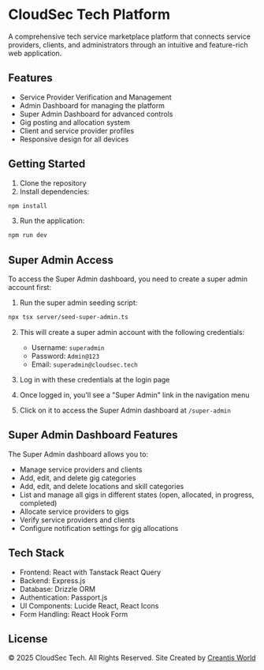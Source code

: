 # CloudSec Tech Platform

A comprehensive tech service marketplace platform that connects service providers, clients, and administrators through an intuitive and feature-rich web application.

## Features

- Service Provider Verification and Management
- Admin Dashboard for managing the platform
- Super Admin Dashboard for advanced controls
- Gig posting and allocation system
- Client and service provider profiles
- Responsive design for all devices

## Getting Started

1. Clone the repository
2. Install dependencies:
```bash
npm install
```
3. Run the application:
```bash
npm run dev
```

## Super Admin Access

To access the Super Admin dashboard, you need to create a super admin account first:

1. Run the super admin seeding script:
```bash
npx tsx server/seed-super-admin.ts
```

2. This will create a super admin account with the following credentials:
   - Username: `superadmin`
   - Password: `Admin@123`
   - Email: `superadmin@cloudsec.tech`

3. Log in with these credentials at the login page
4. Once logged in, you'll see a "Super Admin" link in the navigation menu
5. Click on it to access the Super Admin dashboard at `/super-admin`

## Super Admin Dashboard Features

The Super Admin dashboard allows you to:

- Manage service providers and clients
- Add, edit, and delete gig categories
- Add, edit, and delete locations and skill categories
- List and manage all gigs in different states (open, allocated, in progress, completed)
- Allocate service providers to gigs
- Verify service providers and clients
- Configure notification settings for gig allocations

## Tech Stack

- Frontend: React with Tanstack React Query
- Backend: Express.js
- Database: Drizzle ORM
- Authentication: Passport.js
- UI Components: Lucide React, React Icons
- Form Handling: React Hook Form

## License

© 2025 CloudSec Tech. All Rights Reserved.
Site Created by [Creantis World](https://creantisworld.com)
